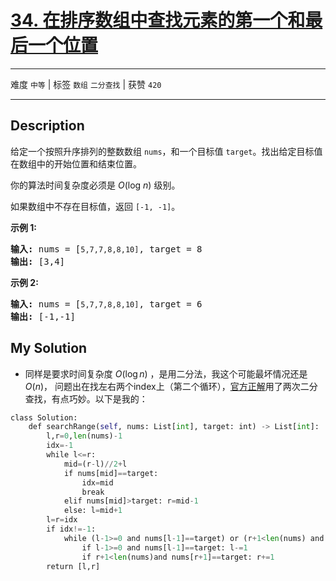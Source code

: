 # [34. 在排序数组中查找元素的第一个和最后一个位置](https://leetcode-cn.com/problems/find-first-and-last-position-of-element-in-sorted-array/)

---

难度 `中等` | 标签 `数组` `二分查找`  | 获赞 `420`

---

## Description

<p>给定一个按照升序排列的整数数组 <code>nums</code>，和一个目标值 <code>target</code>。找出给定目标值在数组中的开始位置和结束位置。</p>
<p>你的算法时间复杂度必须是&nbsp;<em>O</em>(log <em>n</em>) 级别。</p>
<p>如果数组中不存在目标值，返回&nbsp;<code>[-1, -1]</code>。</p>
<p><strong>示例 1:</strong></p>
<pre><strong>输入:</strong> nums = [<code>5,7,7,8,8,10]</code>, target = 8
<strong>输出:</strong> [3,4]</pre>

<p><strong>示例&nbsp;2:</strong></p>
<pre><strong>输入:</strong> nums = [<code>5,7,7,8,8,10]</code>, target = 6
<strong>输出:</strong> [-1,-1]</pre>

## My Solution

- 同样是要求时间复杂度 $O(\log n)$ ，是用二分法，我这个可能最坏情况还是 $O(n)$， 问题出在找左右两个index上（第二个循环），[官方正解](https://leetcode-cn.com/problems/find-first-and-last-position-of-element-in-sorted-array/solution/zai-pai-xu-shu-zu-zhong-cha-zhao-yuan-su-de-di-yi-/)用了两次二分查找，有点巧妙。以下是我的：

```python
class Solution:
    def searchRange(self, nums: List[int], target: int) -> List[int]:
        l,r=0,len(nums)-1
        idx=-1
        while l<=r:
            mid=(r-l)//2+l
            if nums[mid]==target:
                idx=mid
                break
            elif nums[mid]>target: r=mid-1
            else: l=mid+1
        l=r=idx
        if idx!=-1:
            while (l-1>=0 and nums[l-1]==target) or (r+1<len(nums) and nums[r+1]==target):
                if l-1>=0 and nums[l-1]==target: l-=1
                if r+1<len(nums)and nums[r+1]==target: r+=1
        return [l,r]
```

